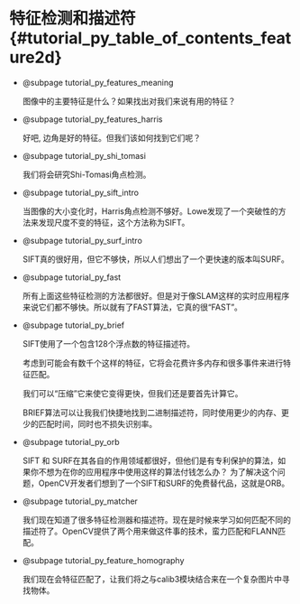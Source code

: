 特征检测和描述符 {#tutorial_py_table_of_contents_feature2d}
=================================

-   @subpage tutorial_py_features_meaning

    图像中的主要特征是什么？如果找出对我们来说有用的特征？

-   @subpage tutorial_py_features_harris

    好吧, 边角是好的特征。但我们该如何找到它们呢？ 

-   @subpage tutorial_py_shi_tomasi

    我们将会研究Shi-Tomasi角点检测。

-   @subpage tutorial_py_sift_intro

    当图像的大小变化时，Harris角点检测不够好。Lowe发现了一个突破性的方法来发现尺度不变的特征，这个方法称为SIFT。

-   @subpage tutorial_py_surf_intro

    SIFT真的很好用，但它不够快，所以人们想出了一个更快速的版本叫SURF。

-   @subpage tutorial_py_fast

    所有上面这些特征检测的方法都很好。但是对于像SLAM这样的实时应用程序来说它们都不够快。所以就有了FAST算法，它真的很“FAST”。

-   @subpage tutorial_py_brief

    SIFT使用了一个包含128个浮点数的特征描述符。

    考虑到可能会有数千个这样的特征，它将会花费许多内存和很多事件来进行特征匹配。

    我们可以“压缩”它来使它变得更快，但我们还是要首先计算它。

    BRIEF算法可以让我我们快捷地找到二进制描述符，同时使用更少的内存、更少的匹配时间，同时也不损失识别率。

-   @subpage tutorial_py_orb

    SIFT 和 SURF在其各自的作用领域都很好，但他们是有专利保护的算法，如果你不想为在你的应用程序中使用这样的算法付钱怎么办？ 为了解决这个问题，OpenCV开发者们想到了一个SIFT和SURF的免费替代品，这就是ORB。

-   @subpage tutorial_py_matcher

    我们现在知道了很多特征检测器和描述符。现在是时候来学习如何匹配不同的描述符了。OpenCV提供了两个用来做这件事的技术，蛮力匹配和FLANN匹配。

-   @subpage tutorial_py_feature_homography

    我们现在会特征匹配了，让我们将之与calib3模块结合来在一个复杂图片中寻找物体。

